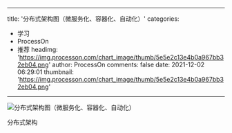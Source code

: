 
---
title: '分布式架构图（微服务化、容器化、自动化）'
categories: 
 - 学习
 - ProcessOn
 - 推荐
headimg: 'https://img.processon.com/chart_image/thumb/5e5e2c13e4b0a967bb32eb04.png'
author: ProcessOn
comments: false
date: 2021-12-02 06:29:01
thumbnail: 'https://img.processon.com/chart_image/thumb/5e5e2c13e4b0a967bb32eb04.png'
---

<div>   
<img class="thumb" alt="分布式架构图（微服务化、容器化、自动化）" src="https://img.processon.com/chart_image/thumb/5e5e2c13e4b0a967bb32eb04.png" referrerpolicy="no-referrer">
<p>分布式架构</p>  
</div>
            